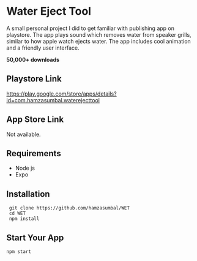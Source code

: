 # Water Eject Tool
A small personal project I did to get familiar with publishing app on playstore.
The app plays sound which removes water from speaker grills, similar to how apple watch ejects water.
The app includes cool animation and a friendly user interface. 

**50,000+ downloads**

## Playstore Link
https://play.google.com/store/apps/details?id=com.hamzasumbal.waterejecttool

## App Store Link
Not available.

## Requirements
- Node js
- Expo

## Installation
```
 git clone https://github.com/hamzasumbal/WET
 cd WET
 npm install
```
## Start Your App
```
npm start
```

